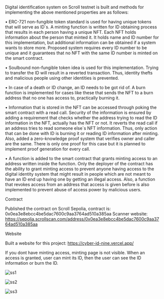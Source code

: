Digital identification system on Scroll testnet is built and methods for implementing the above mentioned properties are as follows:

•	ERC-721 non-fungible token standard is used for having unique tokens that will serve as ID`s. A minting function is written for ID obtaining process that results in each person having a unique NFT. Each NFT holds information about the person that minted it. It holds name and ID number for this implementation, but additional information can be obtained if a system wants to store more. Proposed system requires every ID number to be unique and it guarantees that no NFT with the same ID number is minted on the smart contract.

•	Soulbound non-fungible token idea is used for this implementation. Trying to transfer the ID will result in a reverted transaction. Thus, identity thefts and malicious people using other identities is prevented.

•	In case of a death or ID change, an ID needs to be got rid of. A burn function is implemented for cases like these that sends the NFT to a burn address that no one has access to, practically burning it.

•	Information that is stored in the NFT can be accessed through poking the smart contract with a read call. Security of the information is ensured by adding a requirement that checks whether the address trying to read the ID information in the NFT, actually has the NFT or not. It reverts the read call if an address tries to read someone else`s NFT information. Thus, only action that can be done with ID is burning it or reading ID information after minting. Also, added a zero-knowledge proof system that verifies owner and caller are the same. There is only one proof for this case but it is planned to implement proof generation for every call.

•	A function is added to the smart contract that grants minting access to an address written inside the function. Only the deployer of the contract has the ability to grant minting access to prevent anyone having access to the digital identity system that might result in people which are not meant to have an ID end up having one by getting an illegal access. Also, a function that revokes access from an address that access is given before is also implemented to prevent abuse of access power by malicious users.

Contract

Published the contract on Scroll Sepolia, contract is: 0x0ea3e8ebcc4be5dac7600c9aa3764ad510a385aa
Scanner website: https://sepolia.scrollscan.com/address/0x0ea3e8ebcc4be5dac7600c9aa3764ad510a385aa

Website

Built a website for this project: https://cyber-id-nine.vercel.app/

If you dont have minting access, minting page is not visible. When an access is granted, user can mint its ID, then the user can see the ID information or burn the ID.

![ss1](https://github.com/yigitcanga/Scroll_idSBT/assets/105357336/9e041e92-836e-443a-8eff-caec54f2a720)

![ss2](https://github.com/yigitcanga/Scroll_idSBT/assets/105357336/4493f949-913f-4708-b45b-473228b2e443)

![ss3](https://github.com/yigitcanga/Scroll_idSBT/assets/105357336/efa379c7-8d70-4776-b2b7-dbd533b37836)

